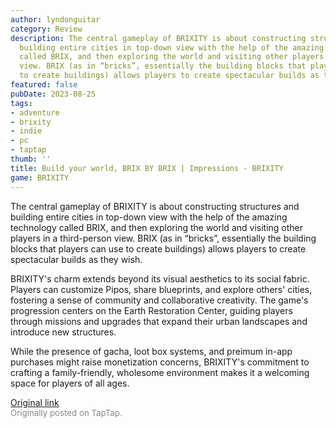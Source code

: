 ```yaml
---
author: lyndonguitar
category: Review
description: The central gameplay of BRIXITY is about constructing structures and
  building entire cities in top-down view with the help of the amazing technology
  called BRIX, and then exploring the world and visiting other players in a third-person
  view. BRIX (as in “bricks”, essentially the building blocks that players can use
  to create buildings) allows players to create spectacular builds as they wish.
featured: false
pubDate: 2023-08-25
tags:
- adventure
- brixity
- indie
- pc
- taptap
thumb: ''
title: Build your world, BRIX BY BRIX | Impressions - BRIXITY
game: BRIXITY
---
```

The central gameplay of BRIXITY is about constructing structures and building entire cities in top-down view with the help of the amazing technology called BRIX, and then exploring the world and visiting other players in a third-person view. BRIX (as in “bricks”, essentially the building blocks that players can use to create buildings) allows players to create spectacular builds as they wish.

BRIXITY's charm extends beyond its visual aesthetics to its social fabric. Players can customize Pipos, share blueprints, and explore others' cities, fostering a sense of community and collaborative creativity. The game's progression centers on the Earth Restoration Center, guiding players through missions and upgrades that expand their urban landscapes and introduce new structures.

While the presence of gacha, loot box systems, and preimum in-app purchases might raise monetization concerns, BRIXITY's commitment to crafting a family-friendly, wholesome environment makes it a welcoming space for players of all ages.

[Original link](https://www.taptap.io/post/6191850)<br><span style="font-size: 0.95em; color: #888;">Originally posted on TapTap.</span>